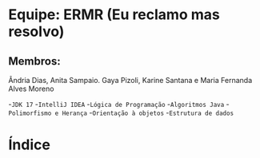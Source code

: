 # Equipe: ERMR (Eu reclamo mas resolvo)
## Membros:
Ândria Dias, Anita Sampaio. Gaya Pizoli, Karine Santana e Maria Fernanda Alves Moreno

-`JDK 17`
-`IntelliJ IDEA`
-`Lógica de Programação`
-`Algoritmos Java`
-`Polimorfismo e Herança`
-`Orientação à objetos`
-`Estrutura de dados`
# Índice
